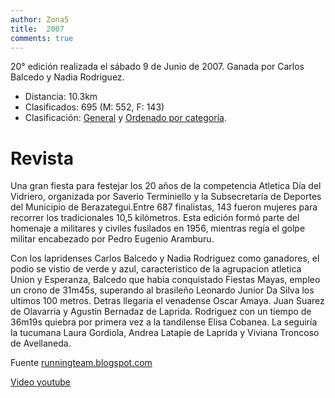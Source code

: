 ```yaml
---
author: Zona5
title:  2007
comments: true
---
```

20° edición realizada el sábado 9 de Junio de 2007. Ganada por Carlos Balcedo y Nadia Rodriguez.

* Distancia: 10.3km
* Clasificados: 695 (M: 552, F: 143)
* Clasificación: [General](/clasificacion/2007/2007.html) y [Ordenado por categoría](/clasificacion/2007/2007cat.html).

# Revista

Una gran fiesta para festejar los 20 años de la competencia Atletica Día del Vidriero, organizada por Saverio Terminiello y la Subsecretaría de Deportes del Municipio de Berazategui.Entre 687 finalistas, 143 fueron mujeres para recorrer los tradicionales 10,5 kilómetros.  Esta edición formó parte del homenaje a militares y civiles fusilados en 1956, mientras regía el golpe militar encabezado por Pedro Eugenio Aramburu.

Con los lapridenses Carlos Balcedo y Nadia Rodriguez como ganadores, el podio se vistio de verde y azul, caracteristico de la agrupacion atletica Union y Esperanza, 
Balcedo que habia conquistado Fiestas Mayas, empleo un crono de 31m45s, superando al brasileño Leonardo Junior Da Silva los ultimos 100 metros.  Detras llegaria el venadense Oscar Amaya. Juan Suarez de Olavarria y Agustin Bernadaz de Laprida. 
Rodriguez con un tiempo de 36m19s quiebra por primera vez a la tandilense Elisa Cobanea. La seguiría la tucumana Laura Gordiola, Andrea Latapie de Laprida y Viviana Troncoso de Avellaneda.      
      
Fuente [runningteam.blogspot.com](http://runningteam.blogspot.com/2007_06_09_archive.html)

[Video youtube](https://youtu.be/M0UaThBT2Vk?list=PL57D683B3ECBAA2BB)